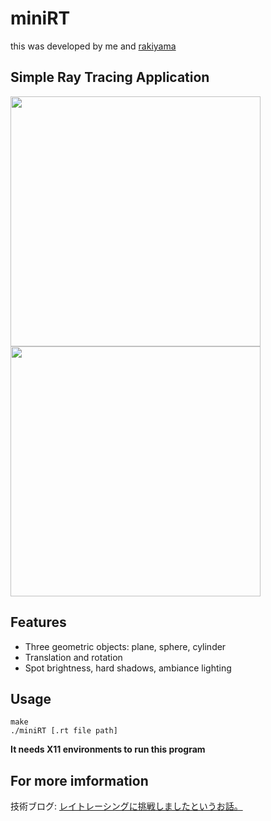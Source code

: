 # miniRT

this was developed by me and <a href="https://github.com/ryojiroakiyama">rakiyama</a>

## Simple Ray Tracing Application

<img src="https://user-images.githubusercontent.com/64348608/153751755-40fb93af-d8f4-4263-9884-7bbfb74baa33.PNG" width=400px>   <img src="https://user-images.githubusercontent.com/64348608/153751753-252aeadc-394b-43c0-8f1e-eba1ede4b5e0.PNG" width=400px>

## Features

* Three geometric objects: plane, sphere, cylinder
* Translation and rotation
* Spot brightness, hard shadows, ambiance lighting

## Usage

```
make
./miniRT [.rt file path]
```
**It needs X11 environments to run this program**

## For more imformation

技術ブログ: [レイトレーシングに挑戦しましたというお話。](https://rakiyama0229.hatenablog.jp/entry/2022/02/20/221743)

